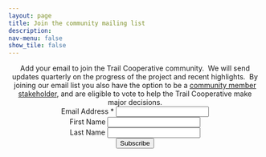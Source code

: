 ```yaml
---
layout: page
title: Join the community mailing list
description:
nav-menu: false
show_tile: false
---
```


<div style="max-width:800px;margin:auto;text-align:center;">
Add your email to join the Trail Cooperative community.  We will send updates quarterly on the progress of the project and recent highlights.  By joining our email list you also have the option to be a <a href="https://docs.google.com/document/d/1_CVkHxXW4NXf43kqpFtWBO2jwO6y82_tUvGkTU4SqGo/edit?usp=sharing">community member stakeholder</a>, and are eligible to vote to help the Trail Cooperative make major decisions.
</div>
<!-- Begin Mailchimp Signup Form -->

<div id="mc_embed_signup" style="max-width:500px;text-align:center;margin:auto;">
<form action="https://cooptrail.us1.list-manage.com/subscribe/post?u=69d08ec1a541d289e869afa53&amp;id=6ef780df60" method="post" id="mc-embedded-subscribe-form" name="mc-embedded-subscribe-form" class="validate" target="_blank" novalidate>
    <div id="mc_embed_signup_scroll">

<div class="mc-field-group">
    <label for="mce-EMAIL">Email Address  <span class="asterisk">*</span>
</label>
    <input type="email" value="" name="EMAIL" class="required email" id="mce-EMAIL">
</div>
<div class="mc-field-group">
    <label for="mce-FNAME">First Name </label>
    <input type="text" value="" name="FNAME" class="" id="mce-FNAME">
</div>
<div class="mc-field-group">
    <label for="mce-LNAME">Last Name </label>
    <input type="text" value="" name="LNAME" class="" id="mce-LNAME">
</div>
    <div id="mce-responses" class="clear">
        <div class="response" id="mce-error-response" style="display:none"></div>
        <div class="response" id="mce-success-response" style="display:none"></div>
    </div>    <!-- real people should not fill this in and expect good things - do not remove this or risk form bot signups-->
    <div style="position: absolute; left: -5000px;" aria-hidden="true"><input type="text" name="b_69d08ec1a541d289e869afa53_6ef780df60" tabindex="-1" value=""></div>
    <div class="clear"><input type="submit" value="Subscribe" name="subscribe" id="mc-embedded-subscribe" class="button"></div>
    </div>
</form>
</div>

<!--End mc_embed_signup-->